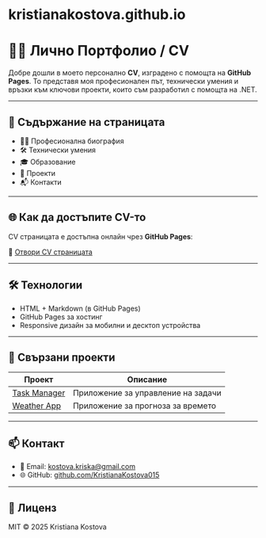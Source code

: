 # kristianakostova.github.io
# 👨‍💻 Лично Портфолио / CV

Добре дошли в моето персонално **CV**, изградено с помощта на **GitHub Pages**. То представя моя професионален път, технически умения и връзки към ключови проекти, които съм разработил с помощта на .NET.

---

## 🧾 Съдържание на страницата

- 🧍‍♂️ Професионална биография
- 🛠️ Технически умения
- 🎓 Образование
- 📁 Проекти
- 📬 Контакти

---

## 🌐 Как да достъпите CV-то

CV страницата е достъпна онлайн чрез **GitHub Pages**:

🔗 [Отвори CV страницата](https://kristianakostova.github.io/your-repo-name/)

---

## 🛠️ Технологии

- HTML + Markdown (в GitHub Pages)
- GitHub Pages за хостинг
- Responsive дизайн за мобилни и десктоп устройства

---

## 🔗 Свързани проекти

| Проект | Описание |
|--------|----------|
| [Task Manager](https://github.com/yourusername/task-manager) | Приложение за управление на задачи |
| [Weather App](https://github.com/yourusername/weather-app) | Приложение за прогноза за времето |

---

## 📫 Контакт

- 📧 Email: kostova.kriska@gmail.com   
- 🌐 GitHub: [github.com/KristianaKostova015](https://github.com/KristianaKostova015)

---

## 📄 Лиценз

MIT © 2025 Kristiana Kostova
